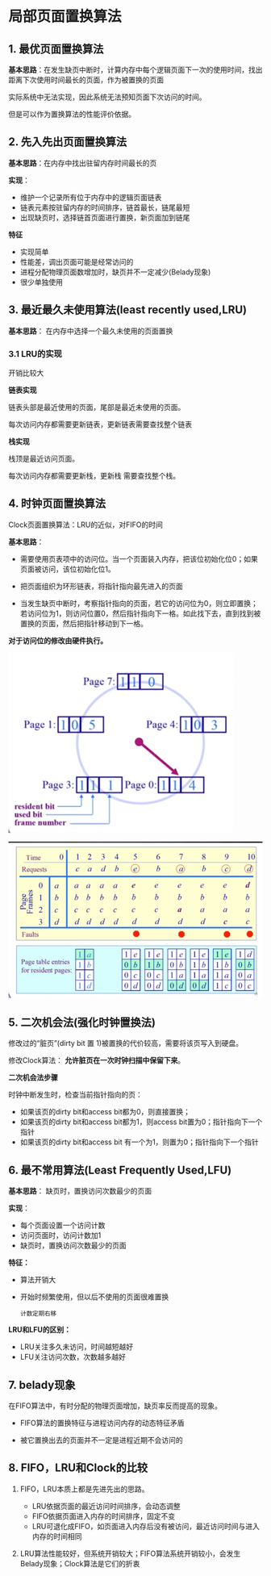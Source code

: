 # 局部页面置换算法

## 1. 最优页面置换算法

**基本思路**：在发生缺页中断时，计算内存中每个逻辑页面下一次的使用时间，找出距离下次使用时间最长的页面，作为被置换的页面

实际系统中无法实现，因此系统无法预知页面下次访问的时间。

但是可以作为置换算法的性能评价依据。

## 2. 先入先出页面置换算法

**基本思路**：在内存中找出驻留内存时间最长的页

**实现**：
   
   - 维护一个记录所有位于内存中的逻辑页面链表
   - 链表元素按驻留内存的时间排序，链首最长，链尾最短
   - 出现缺页时，选择链首页面进行置换，新页面加到链尾

**特征**

   - 实现简单
   - 性能差，调出页面可能是经常访问的
   - 进程分配物理页面数增加时，缺页并不一定减少(Belady现象)
   - 很少单独使用

## 3. 最近最久未使用算法(least recently used,LRU)

**基本思路**： 在内存中选择一个最久未使用的页面置换

### 3.1 LRU的实现

开销比较大

**链表实现**

链表头部是最近使用的页面，尾部是最近未使用的页面。

每次访问内存都需要更新链表，更新链表需要查找整个链表


**栈实现**

栈顶是最近访问页面。

每次访问内存都需要更新栈，更新栈 需要查找整个栈。 

## 4. 时钟页面置换算法

Clock页面置换算法：LRU的近似，对FIFO的时间

**基本思路**：

- 需要使用页表项中的访问位。当一个页面装入内存，把该位初始化位0；如果页面被访问，该位初始化位1。

- 把页面组织为环形链表，将指针指向最先进入的页面

- 当发生缺页中断时，考察指针指向的页面，若它的访问位为0，则立即置换；若访问位为1，则访问位置0，然后指针指向下一格。如此找下去，直到找到被置换的页面，然后把指针移动到下一格。


**对于访问位的修改由硬件执行。** 

![](https://github.com/existorlive/existorlivepic/raw/master/%E6%88%AA%E5%B1%8F2020-10-18%20%E4%B8%8B%E5%8D%888.35.04.png)

![](https://github.com/existorlive/existorlivepic/raw/master/%E6%88%AA%E5%B1%8F2020-10-18%20%E4%B8%8B%E5%8D%888.43.48.png)

## 5. 二次机会法(强化时钟置换法)

修改过的“脏页”(dirty bit 置 1)被置换的代价较高，需要将该页写入到硬盘。 

修改Clock算法： **允许脏页在一次时钟扫描中保留下来**。

**二次机会法步骤** 

时钟中断发生时，检查当前指针指向的页：
     
- 如果该页的dirty bit和access bit都为0，则直接置换；
- 如果该页的dirty bit和access bit都为1，则access bit置为0；指针指向下一个指针
- 如果该页的dirty bit和access bit 有一个为1，则置为0；指针指向下一个指针

## 6. 最不常用算法(Least Frequently Used,LFU)

**基本思路**： 缺页时，置换访问次数最少的页面

**实现**：

- 每个页面设置一个访问计数
- 访问页面时，访问计数加1
- 缺页时，置换访问次数最少的页面

**特征：**

- 算法开销大

- 开始时频繁使用，但以后不使用的页面很难置换
     
      计数定期右移

**LRU和LFU的区别：**

- LRU关注多久未访问，时间越短越好
- LFU关注访问次数，次数越多越好


## 7. belady现象

在FIFO算法中，有时分配的物理页面增加，缺页率反而提高的现象。

- FIFO算法的置换特征与进程访问内存的动态特征矛盾

- 被它置换出去的页面并不一定是进程近期不会访问的

## 8. FIFO，LRU和Clock的比较

1. FIFO，LRU本质上都是先进先出的思路。

    - LRU依据页面的最近访问时间排序，会动态调整
    - FIFO依据页面进入内存的时间排序，固定不变
    - LRU可退化成FIFO，如页面进入内存后没有被访问，最近访问时间与进入内存的时间相同

2. LRU算法性能较好，但系统开销较大；FIFO算法系统开销较小，会发生Belady现象；Clock算法是它们的折衷








     



